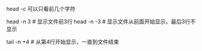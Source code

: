 head -c <num> 可以只看前几个字符

head -n 3 <file>  # 显示文件前3行
head -n -3 <file>  # 显示文件从前面开始显示，最后3行不显示

tail -n +4 <file>  # 从第4行开始显示，一直到文件结束
